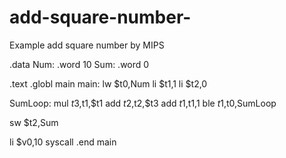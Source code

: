 # add-square-number-
Example add square number by MIPS

.data
Num: .word 10
Sum: .word 0


.text
.globl main
main:
lw $t0,Num
li $t1,1
li $t2,0

SumLoop:
mul $t3,$t1,$t1
add $t2,$t2,$t3
add $t1,$t1,1
ble $t1,$t0,SumLoop

sw $t2,Sum

li $v0,10
syscall
.end main 
